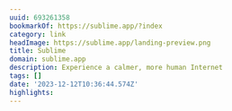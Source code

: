 ```yaml
---
uuid: 693261358
bookmarkOf: https://sublime.app/?index
category: link
headImage: https://sublime.app/landing-preview.png
title: Sublime
domain: sublime.app
description: Experience a calmer, more human Internet
tags: []
date: '2023-12-12T10:36:44.574Z'
highlights: 
---
```



